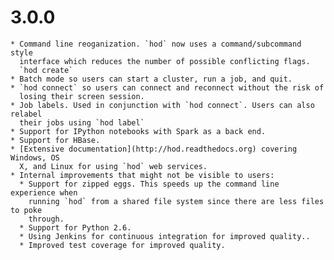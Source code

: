 # 3.0.0
    * Command line reoganization. `hod` now uses a command/subcommand style
      interface which reduces the number of possible conflicting flags.
      `hod create`
    * Batch mode so users can start a cluster, run a job, and quit.
    * `hod connect` so users can connect and reconnect without the risk of
      losing their screen session.
    * Job labels. Used in conjunction with `hod connect`. Users can also relabel
      their jobs using `hod label`
    * Support for IPython notebooks with Spark as a back end.
    * Support for HBase.
    * [Extensive documentation](http://hod.readthedocs.org) covering Windows, OS
      X, and Linux for using `hod` web services.
    * Internal improvements that might not be visible to users:
      * Support for zipped eggs. This speeds up the command line experience when
        running `hod` from a shared file system since there are less files to poke
        through.
      * Support for Python 2.6.
      * Using Jenkins for continuous integration for improved quality..
      * Improved test coverage for improved quality.
